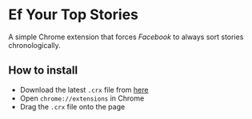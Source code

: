 # Ef Your Top Stories

A simple Chrome extension that forces *Facebook* to always sort stories chronologically.

## How to install

* Download the latest `.crx` file from [here](https://github.com/Spiffyk/ef-your-top-stories/releases)
* Open `chrome://extensions` in Chrome
* Drag the `.crx` file onto the page


